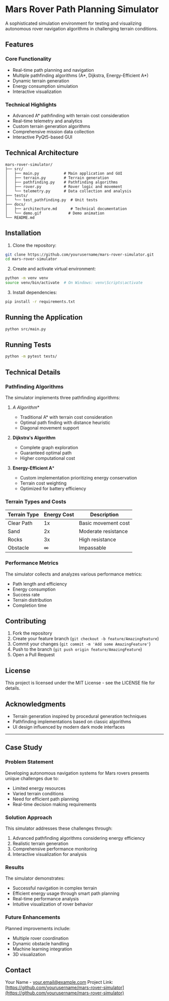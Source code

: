 # Mars Rover Path Planning Simulator

A sophisticated simulation environment for testing and visualizing autonomous rover navigation algorithms in challenging terrain conditions.


## Features

### Core Functionality
- Real-time path planning and navigation
- Multiple pathfinding algorithms (A*, Dijkstra, Energy-Efficient A*)
- Dynamic terrain generation
- Energy consumption simulation
- Interactive visualization

### Technical Highlights
- Advanced A* pathfinding with terrain cost consideration
- Real-time telemetry and analytics
- Custom terrain generation algorithms
- Comprehensive mission data collection
- Interactive PyQt5-based GUI

## Technical Architecture

```
mars-rover-simulator/
├── src/
│   ├── main.py           # Main application and GUI
│   ├── terrain.py        # Terrain generation
│   ├── pathfinding.py    # Pathfinding algorithms
│   ├── rover.py          # Rover logic and movement
│   └── telemetry.py      # Data collection and analysis
├── tests/
│   └── test_pathfinding.py  # Unit tests
├── docs/
│   ├── architecture.md      # Technical documentation
│   └── demo.gif            # Demo animation
└── README.md
```

## Installation

1. Clone the repository:
```bash
git clone https://github.com/yourusername/mars-rover-simulator.git
cd mars-rover-simulator
```

2. Create and activate virtual environment:
```bash
python -m venv venv
source venv/bin/activate  # On Windows: venv\Scripts\activate
```

3. Install dependencies:
```bash
pip install -r requirements.txt
```

## Running the Application

```bash
python src/main.py
```

## Running Tests

```bash
python -m pytest tests/
```

## Technical Details

### Pathfinding Algorithms

The simulator implements three pathfinding algorithms:

1. **A* Algorithm**
   - Traditional A* with terrain cost consideration
   - Optimal path finding with distance heuristic
   - Diagonal movement support

2. **Dijkstra's Algorithm**
   - Complete graph exploration
   - Guaranteed optimal path
   - Higher computational cost

3. **Energy-Efficient A***
   - Custom implementation prioritizing energy conservation
   - Terrain cost weighting
   - Optimized for battery efficiency

### Terrain Types and Costs

| Terrain Type | Energy Cost | Description |
|--------------|-------------|-------------|
| Clear Path   | 1x         | Basic movement cost |
| Sand         | 2x         | Moderate resistance |
| Rocks        | 3x         | High resistance |
| Obstacle     | ∞          | Impassable |

### Performance Metrics

The simulator collects and analyzes various performance metrics:

- Path length and efficiency
- Energy consumption
- Success rate
- Terrain distribution
- Completion time

## Contributing

1. Fork the repository
2. Create your feature branch (`git checkout -b feature/AmazingFeature`)
3. Commit your changes (`git commit -m 'Add some AmazingFeature'`)
4. Push to the branch (`git push origin feature/AmazingFeature`)
5. Open a Pull Request

## License

This project is licensed under the MIT License - see the LICENSE file for details.

## Acknowledgments

- Terrain generation inspired by procedural generation techniques
- Pathfinding implementations based on classic algorithms
- UI design influenced by modern dark mode interfaces

---

## Case Study

### Problem Statement
Developing autonomous navigation systems for Mars rovers presents unique challenges due to:
- Limited energy resources
- Varied terrain conditions
- Need for efficient path planning
- Real-time decision making requirements

### Solution Approach
This simulator addresses these challenges through:
1. Advanced pathfinding algorithms considering energy efficiency
2. Realistic terrain generation
3. Comprehensive performance monitoring
4. Interactive visualization for analysis

### Results
The simulator demonstrates:
- Successful navigation in complex terrain
- Efficient energy usage through smart path planning
- Real-time performance analysis
- Intuitive visualization of rover behavior

### Future Enhancements
Planned improvements include:
- Multiple rover coordination
- Dynamic obstacle handling
- Machine learning integration
- 3D visualization

## Contact

Your Name - your.email@example.com
Project Link: [https://github.com/yourusername/mars-rover-simulator](https://github.com/yourusername/mars-rover-simulator)
